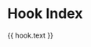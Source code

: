 # Hook Index

<script setup>
import { data } from './hooks.data.ts'
</script>

<div class="overview-pager wrap">
  <a v-for="hook of data" class="pager-link" :href="hook.items[0].link">
    <span class="title">{{ hook.text }}</span>
  </a>
</div>
